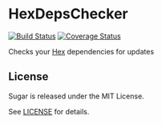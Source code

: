 # HexDepsChecker
[![Build Status](https://img.shields.io/travis/slogsdon/elixir-hex-deps-checker.svg?style=flat)](https://travis-ci.org/slogsdon/elixir-hex-deps-checker)
[![Coverage Status](https://img.shields.io/coveralls/slogsdon/elixir-hex-deps-checker.svg?style=flat)](https://coveralls.io/r/slogsdon/elixir-hex-deps-checker)

Checks your [Hex](https://hex.pm/) dependencies for updates

## License

Sugar is released under the MIT License.

See [LICENSE](https://github.com/slogsdon/elixir-hex-deps-checker/blob/master/LICENSE) for details.
